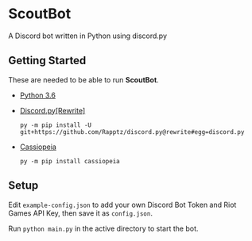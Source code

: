 # ScoutBot

A Discord bot written in Python using discord.py

## Getting Started

These are needed to be able to run **ScoutBot**.

- [Python 3.6](https://www.python.org/)
- [Discord.py[Rewrite]](https://github.com/Rapptz/discord.py/tree/rewrite)

    `py -m pip install -U git+https://github.com/Rapptz/discord.py@rewrite#egg=discord.py`
    
- [Cassiopeia](https://github.com/meraki-analytics/cassiopeia)

    `py -m pip install cassiopeia`

## Setup

Edit `example-config.json` to add your own Discord Bot Token and Riot Games API Key, then save it as `config.json`.

Run `python main.py` in the active directory to start the bot.
